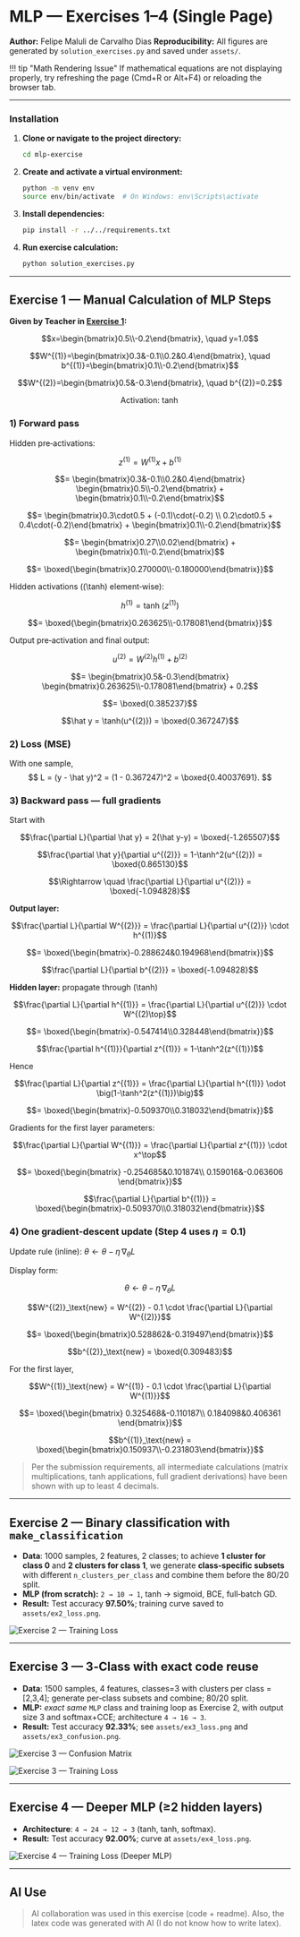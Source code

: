 # MLP — Exercises 1–4 (Single Page)

**Author:** Felipe Maluli de Carvalho Dias
**Reproducibility:** All figures are generated by `solution_exercises.py` and saved under `assets/`.

!!! tip "Math Rendering Issue"
    If mathematical equations are not displaying properly, try refreshing the page (Cmd+R or Alt+F4) or reloading the browser tab.

---
### Installation

1. **Clone or navigate to the project directory:**
   ```bash
   cd mlp-exercise
   ```

2. **Create and activate a virtual environment:**
   ```bash
   python -m venv env
   source env/bin/activate  # On Windows: env\Scripts\activate
   ```

3. **Install dependencies:**
   ```bash
   pip install -r ../../requirements.txt
   ```

4. **Run exercise calculation:**
   ```bash
   python solution_exercises.py
   ```
---

## **Exercise 1 — Manual Calculation of MLP Steps**

**Given by Teacher in [Exercise 1](https://insper.github.io/ann-dl/versions/2025.2/exercises/mlp/#exercise-1-manual-calculation-of-mlp-steps):**

$$x=\begin{bmatrix}0.5\\-0.2\end{bmatrix}, \quad y=1.0$$

$$W^{(1)}=\begin{bmatrix}0.3&-0.1\\0.2&0.4\end{bmatrix}, \quad b^{(1)}=\begin{bmatrix}0.1\\-0.2\end{bmatrix}$$

$$W^{(2)}=\begin{bmatrix}0.5&-0.3\end{bmatrix}, \quad b^{(2)}=0.2$$

$$\text{Activation: } \tanh$$

### 1) **Forward pass**
Hidden pre‑activations:

$$z^{(1)} = W^{(1)}x + b^{(1)}$$

$$= \begin{bmatrix}0.3&-0.1\\0.2&0.4\end{bmatrix} \begin{bmatrix}0.5\\-0.2\end{bmatrix} + \begin{bmatrix}0.1\\-0.2\end{bmatrix}$$

$$= \begin{bmatrix}0.3\cdot0.5 + (-0.1)\cdot(-0.2) \\ 0.2\cdot0.5 + 0.4\cdot(-0.2)\end{bmatrix} + \begin{bmatrix}0.1\\-0.2\end{bmatrix}$$

$$= \begin{bmatrix}0.27\\0.02\end{bmatrix} + \begin{bmatrix}0.1\\-0.2\end{bmatrix}$$

$$= \boxed{\begin{bmatrix}0.270000\\-0.180000\end{bmatrix}}$$

Hidden activations (\(\tanh\) element‑wise):

$$h^{(1)} = \tanh\!\left(z^{(1)}\right)$$

$$= \boxed{\begin{bmatrix}0.263625\\-0.178081\end{bmatrix}}$$

Output pre‑activation and final output:

$$u^{(2)} = W^{(2)}h^{(1)} + b^{(2)}$$

$$= \begin{bmatrix}0.5&-0.3\end{bmatrix} \begin{bmatrix}0.263625\\-0.178081\end{bmatrix} + 0.2$$

$$= \boxed{0.385237}$$

$$\hat y = \tanh(u^{(2)}) = \boxed{0.367247}$$

### 2) **Loss (MSE)**
With one sample,
$$
L = (y - \hat y)^2 = (1 - 0.367247)^2 = \boxed{0.40037691}.
$$

### 3) **Backward pass — full gradients**
Start with

$$\frac{\partial L}{\partial \hat y} = 2(\hat y-y) = \boxed{-1.265507}$$

$$\frac{\partial \hat y}{\partial u^{(2)}} = 1-\tanh^2(u^{(2)}) = \boxed{0.865130}$$

$$\Rightarrow \quad \frac{\partial L}{\partial u^{(2)}} = \boxed{-1.094828}$$

**Output layer:**

$$\frac{\partial L}{\partial W^{(2)}} = \frac{\partial L}{\partial u^{(2)}} \cdot h^{(1)}$$

$$= \boxed{\begin{bmatrix}-0.288624&0.194968\end{bmatrix}}$$

$$\frac{\partial L}{\partial b^{(2)}} = \boxed{-1.094828}$$

**Hidden layer:** propagate through \(\tanh\)

$$\frac{\partial L}{\partial h^{(1)}} = \frac{\partial L}{\partial u^{(2)}} \cdot W^{(2)\top}$$

$$= \boxed{\begin{bmatrix}-0.547414\\0.328448\end{bmatrix}}$$

$$\frac{\partial h^{(1)}}{\partial z^{(1)}} = 1-\tanh^2(z^{(1)})$$

Hence

$$\frac{\partial L}{\partial z^{(1)}} = \frac{\partial L}{\partial h^{(1)}} \odot \big(1-\tanh^2(z^{(1)})\big)$$

$$= \boxed{\begin{bmatrix}-0.509370\\0.318032\end{bmatrix}}$$

Gradients for the first layer parameters:

$$\frac{\partial L}{\partial W^{(1)}} = \frac{\partial L}{\partial z^{(1)}} \cdot x^\top$$

$$= \boxed{\begin{bmatrix}
-0.254685&0.101874\\
0.159016&-0.063606
\end{bmatrix}}$$

$$\frac{\partial L}{\partial b^{(1)}} = \boxed{\begin{bmatrix}-0.509370\\0.318032\end{bmatrix}}$$

### 4) **One gradient-descent update** (Step 4 uses $\eta=0.1$)

Update rule (inline): $\theta \leftarrow \theta - \eta\,\nabla_\theta L$

Display form:

$$
\theta \leftarrow \theta - \eta\,\nabla_\theta L
$$

$$W^{(2)}_\text{new} = W^{(2)} - 0.1 \cdot \frac{\partial L}{\partial W^{(2)}}$$

$$= \boxed{\begin{bmatrix}0.528862&-0.319497\end{bmatrix}}$$

$$b^{(2)}_\text{new} = \boxed{0.309483}$$

For the first layer,

$$W^{(1)}_\text{new} = W^{(1)} - 0.1 \cdot \frac{\partial L}{\partial W^{(1)}}$$

$$= \boxed{\begin{bmatrix}
0.325468&-0.110187\\
0.184098&0.406361
\end{bmatrix}}$$

$$b^{(1)}_\text{new} = \boxed{\begin{bmatrix}0.150937\\-0.231803\end{bmatrix}}$$

> Per the submission requirements, all intermediate calculations (matrix multiplications, tanh applications, full gradient derivations) have been shown with up to least 4 decimals.

---

## **Exercise 2 — Binary classification with `make_classification`**

- **Data**: 1000 samples, 2 features, 2 classes; to achieve **1 cluster for class 0** and **2 clusters for class 1**, we generate **class‑specific subsets** with different `n_clusters_per_class` and combine them before the 80/20 split.  
- **MLP (from scratch):** `2 → 10 → 1`, tanh → sigmoid, BCE, full‑batch GD.  
- **Result:** Test accuracy **97.50%**; training curve saved to `assets/ex2_loss.png`.

![Exercise 2 — Training Loss](assets/ex2_loss.png)


---

## **Exercise 3 — 3‑Class with exact code reuse**

- **Data**: 1500 samples, 4 features, classes=3 with clusters per class = [2,3,4]; generate per‑class subsets and combine; 80/20 split.  
- **MLP:** *exact same* `MLP` class and training loop as Exercise 2, with output size 3 and softmax+CCE; architecture `4 → 16 → 3`.  
- **Result:** Test accuracy **92.33%**; see `assets/ex3_loss.png` and `assets/ex3_confusion.png`.

![Exercise 3 — Confusion Matrix](assets/ex3_confusion.png)

![Exercise 3 — Training Loss](assets/ex3_loss.png)


---

## **Exercise 4 — Deeper MLP (≥2 hidden layers)**

- **Architecture**: `4 → 24 → 12 → 3` (tanh, tanh, softmax).  
- **Result:** Test accuracy **92.00%**; curve at `assets/ex4_loss.png`.

![Exercise 4 — Training Loss (Deeper MLP)](assets/ex4_loss.png)

---

## AI Use
> AI collaboration was used in this exercise (code + readme). Also, the latex code was generated with AI (I do not know how to write latex).